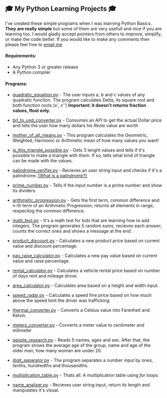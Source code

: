 ## 🎓 My Python Learning Projects 🎓

I've created these simple programs when I was learning Python Basics. **They are really simple** but some of them are very usefull and nice if you are learning too. I would gladly accept pointers from others to improve, simplify, or make the code better. If you would like to make any comments then please feel free to [email me](mailto:pro.lucasrfreitas@gmail.com)

#### Requirements:
- Any Python 3 or greater release
- A Python compiler

#### Programs:
- [quadratic_equation.py]() - The user inputs a, b and c values of any quadratic function. The program calculates Delta, its square root and both function roots (x', x'') **Important: it doesn't returns fraction values, float only.**

- [brl_to_usd_converter.py]() - Consumes an API to get the actual Dollar price and tells the user how many dollars his *Reais* value are worth

- [mother_of_all_means.py]() - This program calculates the Geometric, Weighted, Harmonic or Arithmetic mean of how many values you want!

- [is_this_triangle_possible.py]() - Gets 3 lenght values and tells if it's possible to make a triangle with them. If so, tells what kind of triangle can be made with the values.

- [palindrome_verifier.py]() - Recieves an user string input and checks if it's a palindrome. [ [What is a palindrome?] ](https://en.wikipedia.org/wiki/Palindrome)

- [prime_number.py]() - Tells if the input number is a prime number and show its dividers.

- [arithmetic_progression.py]() - Gets the first term, common difference and n-th term of an Arithmetic Progression; returns all elements in range, respecting the common difference.

- [math_test.py]() - It's a math test for kids that are learning how to add integers. The program generates 5 random sums, recieves each answer, counts the correct ones and shows a message at the end.

- [product_discount.py]() - Calculates a new product price based on current value and discount percentage.

- [pay_raise_calculator.py]() - Calculates a new pay value based on current value and raise percentage.

- [rental_calculator.py]() - Calculates a vehicle rental price based on number of days rent and mileage drove.

- [area_calculator.py]() - Calculates area based on a height and width input.

- [speed_radar.py]() - Calculates a speed fine price based on how much above the speed limit the driver was trafficking.

- [thermal_converter.py]() - Converts a Celsius value into Farenheit and Kelvin.

- [meters_converter.py]() - Converts a meter value to centimeter and milimeter

- [people_research.py]() - Reads 5 names, ages and sex. After that, the program shows the average age of the group, name and age of the older man, how many woman are under 20.

- [digit_separator.py]() - The program separates a number input by ones, tenths, hundredths and thousandths.

- [multiplication_table.py]() - Thats all. A multiplication table using *for loops*.

- [name_analiser.py]() - Recieves user string input, return its length and manipulates it's visual.
